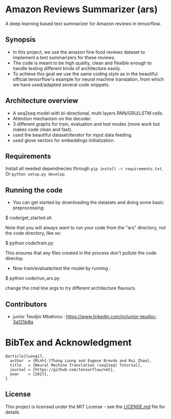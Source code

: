 #  Amazon Reviews Summarizer (ars)
A deep learning based text summarizer for Amazon reviews in tensorflow.

## Synopsis

- In this project, we use the amazon fine food reviews dataset to implement a text summarizers for these reviews.
- The code is meant to be high quality, clean and flexible enough to handle testing different kinds of architecture easily.
- To achieve this goal we use the same coding style as in the beautiful official tensorflow's example for neural machine translation,
from which we have used/adapted several code snippets.


## Architecture overview

- A seq2seq model with bi-directional, multi layers RNN/GRU/LSTM cells.
- Attention mechanism on the decoder.
- 3 different graphs for train, evaluation and test modes (more work but makes code clean and fast).
- used the beautiful dataset/iterator for input data feeding.
- used glove vectors for embeddings initialization.


## Requirements

Install all needed dependnecies through
`pip install -r requirements.txt`.
Or
`python setup.py develop`.



## Running the code


- You can get started by downloading the datasets and doing some basic preprocessing:

$ code/get_started.sh

Note that you will always want to run your code from the "ars" directory, not the code directory, like so:

$ python code/train.py

This ensures that any files created in the process don't pollute the code directoy.

- Now train/evaluate/test the model by running :

$ python code/run_ars.py

change the cmd line args to try different architecture flavours.


## Contributors

- junior Teudjio Mbativou : https://www.linkedin.com/in/junior-teudjio-3a125b8a


# BibTex and Acknowledgment

```
@article{luong17,
  author  = {Minh{-}Thang Luong and Eugene Brevdo and Rui Zhao},
  title   = {Neural Machine Translation (seq2seq) Tutorial},
  journal = {https://github.com/tensorflow/nmt},
  year    = {2017},
}
```

## License

This project is licensed under the MIT License - see the [LICENSE.md](LICENSE.md) file for details
